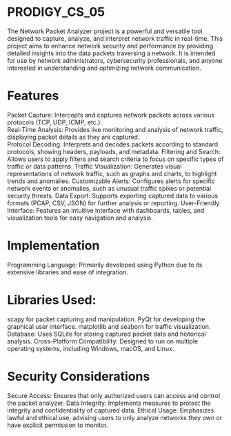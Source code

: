 # PRODIGY_CS_05

The Network Packet Analyzer project is a powerful and versatile tool designed to capture, analyze, and interpret network traffic in real-time. This project aims to enhance network security and performance by providing detailed insights into the data packets traversing a network. It is intended for use by network administrators, cybersecurity professionals, and anyone interested in understanding and optimizing network communication.

# Features
Packet Capture: Intercepts and captures network packets across various protocols (TCP, UDP, ICMP, etc.). <br />
Real-Time Analysis: Provides live monitoring and analysis of network traffic, displaying packet details as they are captured. <br />
Protocol Decoding: Interprets and decodes packets according to standard protocols, showing headers, payloads, and metadata.
Filtering and Search: Allows users to apply filters and search criteria to focus on specific types of traffic or data patterns.
Traffic Visualization: Generates visual representations of network traffic, such as graphs and charts, to highlight trends and anomalies.
Customizable Alerts: Configures alerts for specific network events or anomalies, such as unusual traffic spikes or potential security threats.
Data Export: Supports exporting captured data to various formats (PCAP, CSV, JSON) for further analysis or reporting.
User-Friendly Interface: Features an intuitive interface with dashboards, tables, and visualization tools for easy navigation and analysis.
# Implementation
Programming Language: Primarily developed using Python due to its extensive libraries and ease of integration.
# Libraries Used:
scapy for packet capturing and manipulation.
PyQt for developing the graphical user interface.
matplotlib and seaborn for traffic visualization.
Database: Uses SQLite for storing captured packet data and historical analysis.
Cross-Platform Compatibility: Designed to run on multiple operating systems, including Windows, macOS, and Linux.
# Security Considerations
Secure Access: Ensures that only authorized users can access and control the packet analyzer.
Data Integrity: Implements measures to protect the integrity and confidentiality of captured data.
Ethical Usage: Emphasizes lawful and ethical use, advising users to only analyze networks they own or have explicit permission to monitor.
